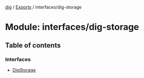 [dig](../README.md) / [Exports](../modules.md) / interfaces/dig-storage

# Module: interfaces/dig-storage

## Table of contents

### Interfaces

- [DigStorage](../interfaces/interfaces/dig-storage.digstorage.md)
